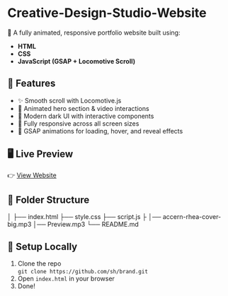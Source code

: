 # Creative-Design-Studio-Website


🚀 A fully animated, responsive portfolio website built using:
- **HTML**
- **CSS**
- **JavaScript (GSAP + Locomotive Scroll)**

## 📌 Features

- ✨ Smooth scroll with Locomotive.js
- 🎥 Animated hero section & video interactions
- 🎨 Modern dark UI with interactive components
- 📱 Fully responsive across all screen sizes
- 🧠 GSAP animations for loading, hover, and reveal effects

## 🖥️ Live Preview

👉 [View Website](https://your-username.github.io/brand/](https://youtu.be/QBH4_yxU1Zs?si=0Q--LfU81O8t8gAP))  

## 📁 Folder Structure
│
├── index.html
├── style.css
├── script.js
├
│── accern-rhea-cover-big.mp3
│── Preview.mp3
└── README.md

## 🔧 Setup Locally

1. Clone the repo  
   `git clone https://github.com/sh/brand.git`
2. Open `index.html` in your browser
3. Done!
